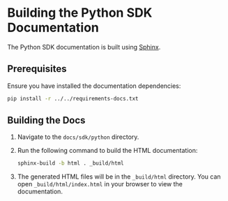 # Building the Python SDK Documentation

The Python SDK documentation is built using [Sphinx](https://www.sphinx-doc.org/).

## Prerequisites

Ensure you have installed the documentation dependencies:

```bash
pip install -r ../../requirements-docs.txt
```

## Building the Docs

1. Navigate to the `docs/sdk/python` directory.
2. Run the following command to build the HTML documentation:

   ```bash
   sphinx-build -b html . _build/html
   ```

3. The generated HTML files will be in the `_build/html` directory. You can open `_build/html/index.html` in your browser to view the documentation.
